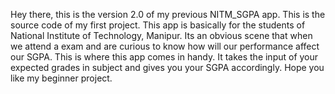 Hey there, this is the version 2.0 of my previous NITM_SGPA app. This is the source code of my first project. This app is basically for the students of National Institute of Technology, Manipur. Its an obvious scene that when we attend a exam and are curious to know how will our performance affect our SGPA. This is where this app comes in handy. It takes the input of your expected grades in subject and gives you your SGPA accordingly. Hope you like my beginner project.
